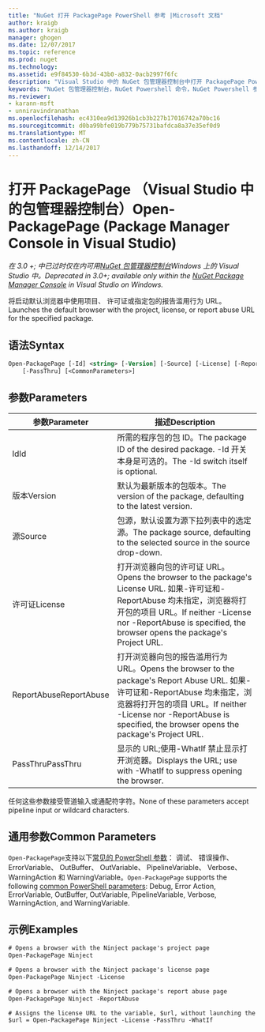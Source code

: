 ```yaml
---
title: "NuGet 打开 PackagePage PowerShell 参考 |Microsoft 文档"
author: kraigb
ms.author: kraigb
manager: ghogen
ms.date: 12/07/2017
ms.topic: reference
ms.prod: nuget
ms.technology: 
ms.assetid: e9f84530-6b3d-43b0-a832-0acb2997f6fc
description: "Visual Studio 中的 NuGet 包管理器控制台中打开 PackagePage PowerShell 命令参考。"
keywords: "NuGet 包管理器控制台，NuGet Powershell 命令，NuGet Powershell 参考，打开 PackagePage"
ms.reviewer:
- karann-msft
- unniravindranathan
ms.openlocfilehash: ec4310ea9d13926b1cb3b227b17016742a70bc16
ms.sourcegitcommit: d0ba99bfe019b779b75731bafdca8a37e35ef0d9
ms.translationtype: MT
ms.contentlocale: zh-CN
ms.lasthandoff: 12/14/2017
---
```

# <a name="open-packagepage-package-manager-console-in-visual-studio"></a><span data-ttu-id="63066-104">打开 PackagePage （Visual Studio 中的包管理器控制台）</span><span class="sxs-lookup"><span data-stu-id="63066-104">Open-PackagePage (Package Manager Console in Visual Studio)</span></span>

<span data-ttu-id="63066-105">*在 3.0 +; 中已过时仅在内可用[NuGet 包管理器控制台](Package-Manager-Console.md)Windows 上的 Visual Studio 中。*</span><span class="sxs-lookup"><span data-stu-id="63066-105">*Deprecated in 3.0+; available only within the [NuGet Package Manager Console](Package-Manager-Console.md) in Visual Studio on Windows.*</span></span>

<span data-ttu-id="63066-106">将启动默认浏览器中使用项目、 许可证或指定包的报告滥用行为 URL。</span><span class="sxs-lookup"><span data-stu-id="63066-106">Launches the default browser with the project, license, or report abuse URL for the specified package.</span></span>

## <a name="syntax"></a><span data-ttu-id="63066-107">语法</span><span class="sxs-lookup"><span data-stu-id="63066-107">Syntax</span></span>

```ps
Open-PackagePage [-Id] <string> [-Version] [-Source] [-License] [-ReportAbuse]
    [-PassThru] [<CommonParameters>]
```

## <a name="parameters"></a><span data-ttu-id="63066-108">参数</span><span class="sxs-lookup"><span data-stu-id="63066-108">Parameters</span></span>

| <span data-ttu-id="63066-109">参数</span><span class="sxs-lookup"><span data-stu-id="63066-109">Parameter</span></span> | <span data-ttu-id="63066-110">描述</span><span class="sxs-lookup"><span data-stu-id="63066-110">Description</span></span> |
| --- | --- |
| <span data-ttu-id="63066-111">Id</span><span class="sxs-lookup"><span data-stu-id="63066-111">Id</span></span> | <span data-ttu-id="63066-112">所需的程序包的包 ID。</span><span class="sxs-lookup"><span data-stu-id="63066-112">The package ID of the desired package.</span></span> <span data-ttu-id="63066-113">-Id 开关本身是可选的。</span><span class="sxs-lookup"><span data-stu-id="63066-113">The -Id switch itself is optional.</span></span> |
| <span data-ttu-id="63066-114">版本</span><span class="sxs-lookup"><span data-stu-id="63066-114">Version</span></span> | <span data-ttu-id="63066-115">默认为最新版本的包版本。</span><span class="sxs-lookup"><span data-stu-id="63066-115">The version of the package, defaulting to the latest version.</span></span> |
| <span data-ttu-id="63066-116">源</span><span class="sxs-lookup"><span data-stu-id="63066-116">Source</span></span> | <span data-ttu-id="63066-117">包源，默认设置为源下拉列表中的选定源。</span><span class="sxs-lookup"><span data-stu-id="63066-117">The package source, defaulting to the selected source in the source drop-down.</span></span> |
| <span data-ttu-id="63066-118">许可证</span><span class="sxs-lookup"><span data-stu-id="63066-118">License</span></span> | <span data-ttu-id="63066-119">打开浏览器向包的许可证 URL。</span><span class="sxs-lookup"><span data-stu-id="63066-119">Opens the browser to the package's License URL.</span></span> <span data-ttu-id="63066-120">如果-许可证和-ReportAbuse 均未指定，浏览器将打开包的项目 URL。</span><span class="sxs-lookup"><span data-stu-id="63066-120">If neither -License nor -ReportAbuse is specified, the browser opens the package's Project URL.</span></span> |
| <span data-ttu-id="63066-121">ReportAbuse</span><span class="sxs-lookup"><span data-stu-id="63066-121">ReportAbuse</span></span> | <span data-ttu-id="63066-122">打开浏览器向包的报告滥用行为 URL。</span><span class="sxs-lookup"><span data-stu-id="63066-122">Opens the browser to the package's Report Abuse URL.</span></span> <span data-ttu-id="63066-123">如果-许可证和-ReportAbuse 均未指定，浏览器将打开包的项目 URL。</span><span class="sxs-lookup"><span data-stu-id="63066-123">If neither -License nor -ReportAbuse is specified, the browser opens the package's Project URL.</span></span> |
| <span data-ttu-id="63066-124">PassThru</span><span class="sxs-lookup"><span data-stu-id="63066-124">PassThru</span></span> | <span data-ttu-id="63066-125">显示的 URL;使用-WhatIf 禁止显示打开浏览器。</span><span class="sxs-lookup"><span data-stu-id="63066-125">Displays the URL; use with -WhatIf to suppress opening the browser.</span></span> |

<span data-ttu-id="63066-126">任何这些参数接受管道输入或通配符字符。</span><span class="sxs-lookup"><span data-stu-id="63066-126">None of these parameters accept pipeline input or wildcard characters.</span></span>

## <a name="common-parameters"></a><span data-ttu-id="63066-127">通用参数</span><span class="sxs-lookup"><span data-stu-id="63066-127">Common Parameters</span></span>

<span data-ttu-id="63066-128">`Open-PackagePage`支持以下[常见的 PowerShell 参数](http://go.microsoft.com/fwlink/?LinkID=113216)： 调试、 错误操作、 ErrorVariable、 OutBuffer、 OutVariable、 PipelineVariable、 Verbose、 WarningAction 和 WarningVariable。</span><span class="sxs-lookup"><span data-stu-id="63066-128">`Open-PackagePage` supports the following [common PowerShell parameters](http://go.microsoft.com/fwlink/?LinkID=113216): Debug, Error Action, ErrorVariable, OutBuffer, OutVariable, PipelineVariable, Verbose, WarningAction, and WarningVariable.</span></span>

## <a name="examples"></a><span data-ttu-id="63066-129">示例</span><span class="sxs-lookup"><span data-stu-id="63066-129">Examples</span></span>

```ps
# Opens a browser with the Ninject package's project page
Open-PackagePage Ninject

# Opens a browser with the Ninject package's license page
Open-PackagePage Ninject -License

# Opens a browser with the Ninject package's report abuse page  
Open-PackagePage Ninject -ReportAbuse

# Assigns the license URL to the variable, $url, without launching the browser
$url = Open-PackagePage Ninject -License -PassThru -WhatIf
```